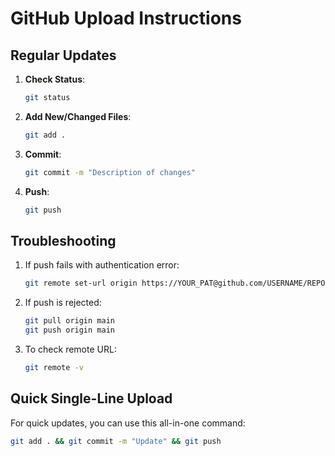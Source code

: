 # GitHub Upload Instructions

## Regular Updates

1. **Check Status**:

   ```bash
   git status
   ```

2. **Add New/Changed Files**:

   ```bash
   git add .
   ```

3. **Commit**:

   ```bash
   git commit -m "Description of changes"
   ```

4. **Push**:

   ```bash
   git push
   ```

## Troubleshooting

1. If push fails with authentication error:
   ```bash
   git remote set-url origin https://YOUR_PAT@github.com/USERNAME/REPOSITORY.git
   ```

2. If push is rejected:
   ```bash
   git pull origin main
   git push origin main
   ```

3. To check remote URL:
   ```bash
   git remote -v
   ```

## Quick Single-Line Upload
For quick updates, you can use this all-in-one command:
```bash
git add . && git commit -m "Update" && git push
```
